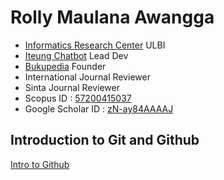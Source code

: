 # Rolly Maulana Awangga

* [Informatics Research Center](https://irc.ulbi.ac.id/ "Informatics Research Center") ULBI
* [Iteung Chatbot](https://wa.me/628112000279?text=panduan "Iteung Chatbot") Lead Dev
* [Bukupedia](https://www.bukupedia.co.id/ "Bukupedia") Founder
* International Journal Reviewer
* Sinta Journal Reviewer
* Scopus ID : [57200415037](https://www.scopus.com/authid/detail.uri?authorId=57200415037 "57200415037")
* Google Scholar ID : [zN-ay84AAAAJ](https://scholar.google.com/citations?user=zN-ay84AAAAJ&hl=id "zN-ay84AAAAJ")

## Introduction to Git and Github
[Intro to Github](https://www.jhsph.edu/research/centers-and-institutes/welch-center-for-prevention-epidemiology-and-clinical-research/events/grand-rounds/presentations/191120%20intro_to_git_github.pdf "Intro to Github")

